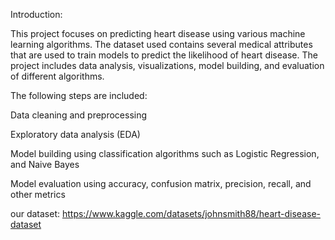 Introduction:

This project focuses on predicting heart disease using various machine learning algorithms. The dataset used contains several medical attributes that are used to train models to predict the likelihood of heart disease. The project includes data analysis, visualizations, model building, and evaluation of different algorithms.

The following steps are included:

Data cleaning and preprocessing

Exploratory data analysis (EDA)

Model building using classification algorithms such as Logistic Regression, and Naive Bayes

Model evaluation using accuracy, confusion matrix, precision, recall, and other metrics

our dataset:
https://www.kaggle.com/datasets/johnsmith88/heart-disease-dataset
